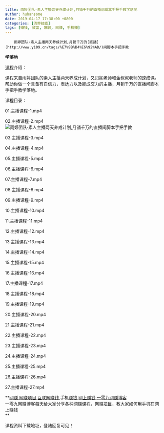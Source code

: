 ```yaml
---
title: 雨婷团队·素人主播两天养成计划,月销千万的直播间脚本手把手教学落地
author: huhansome
date: 2019-04-17 17:38:00 +0800
categories: [流弊技能]
tags: [赚钱, 致富, 兼职, 网赚, 手机赚]
---
```



        雨婷团队·素人主播两天养成计划,月销千万的[直播](http://www.yi09.cn/tags/%E7%9B%B4%E6%92%AD/)间脚本手把手教
**学落地**

[课程](http://www.yi09.cn/tags/%E8%AF%BE%E7%A8%8B/)介绍：

课程来自雨婷团队的素人主播两天养成计划，又贝妮老师和金叔叔老师的速成课。帮助你做一个具备有自信力，表达力以及能成交力的主播，月销千万的直播间脚本手把手教学落地。

课程目录：

01.主播课程-1.mp4

02.主播课程-2.mp4![雨婷团队·素人主播两天养成计划,月销千万的直播间脚本手把手教](http://www.yi09.cn/zb_users/upload/2021/11/20211123194941163766818197477.jpeg)

03.主播课程-3.mp4

04.主播课程-4.mp4

05.主播课程-5.mp4

06.主播课程-6.mp4

07.主播课程-7.mp4

08.主播课程-8.mp4

09.主播课程-9.mp4

10.主播课程-10.mp4

11.主播课程-11.mp4

12.主播课程-12.mp4

13.主播课程-13.mp4

14.主播课程-14.mp4

15.主播课程-15.mp4

16.主播课程-16.mp4

17.主播课程-17.mp4

18.主播课程-18.mp4

19.主播课程-19.mp4

20.主播课程-20.mp4

21.主播课程-21.mp4

22.主播课程-22.mp4

23.主播课程-23.mp4

24.主播课程-24.mp4

25.主播课程-25.mp4

26.主播课程-26.mp4

27.主播课程-27.mp4

  

**[网赚](http://www.yi09.cn/tags/%E7%BD%91%E8%B5%9A/),[网赚项目](http://www.yi09.cn/tags/%E7%BD%91%E8%B5%9A%E9%A1%B9%E7%9B%AE/),[互联网赚钱](http://www.yi09.cn/tags/%E4%BA%92%E8%81%94%E7%BD%91%E8%B5%9A%E9%92%B1/),手机[赚钱](http://www.yi09.cn/tags/%E8%B5%9A%E9%92%B1/),[网上赚钱](http://www.yi09.cn/tags/%E7%BD%91%E4%B8%8A%E8%B5%9A%E9%92%B1/),[一零九网赚博客](http://www.yi09.cn/tags/%E4%B8%80%E9%9B%B6%E4%B9%9D%E7%BD%91%E8%B5%9A%E5%8D%9A%E5%AE%A2/)  
一零九网赚博客每天给大家分享各种网赚课程，网赚[项目](http://www.yi09.cn/tags/%E9%A1%B9%E7%9B%AE/)，教大家如何用手机在网上赚钱  
**  
  
  

课程资料下载地址，登陆回复可见！

